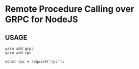 Remote Procedure Calling over GRPC for NodeJS
=============================================

## USAGE

```
yarn add grpc
yarn add rpc
```

```
const rpc = require('rpc');
```